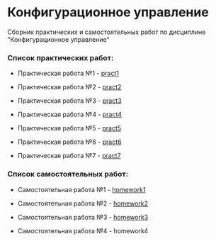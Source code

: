 Конфигурационное управление
========================= 

Сборник практических и самостоятельных работ по дисциплине "Конфигурационное управление"

### **Список практических работ:**

- Практическая работа №1 - [pract1](https://github.com/rashidiusubov/configuration-management/blob/main/pract1/README.md)

- Практическая работа №2 - [pract2](https://github.com/rashidiusubov/configuration-management/blob/main/pract2/README.md)

- Практическая работа №3 - [pract3](https://github.com/rashidiusubov/configuration-management/blob/main/pract3/README.md)
  
- Практическая работа №4 - [pract4](https://github.com/rashidiusubov/configuration-management/blob/main/pract4/README.md)
  
- Практическая работа №5 - [pract5](https://github.com/rashidiusubov/configuration-management/blob/main/pract5/README.md)
  
- Практическая работа №6 - [pract6](https://github.com/rashidiusubov/configuration-management/blob/main/pract6/README.md)
  
- Практическая работа №7 - [pract7](https://github.com/rashidiusubov/configuration-management/blob/main/pract7/README.md)

### **Список самостоятельных работ:**

- Самостоятельная работа №1 - [homework1](https://github.com/rashidiusubov/configuration-management/tree/main/homework1)

- Самостоятельная работа №2 - [homework2](https://github.com/rashidiusubov/configuration-management/tree/main/homework2)
  
- Самостоятельная работа №3 - [homework3](https://github.com/rashidiusubov/configuration-management/tree/main/homework3)
  
- Самостоятельная работа №4 - homework4
